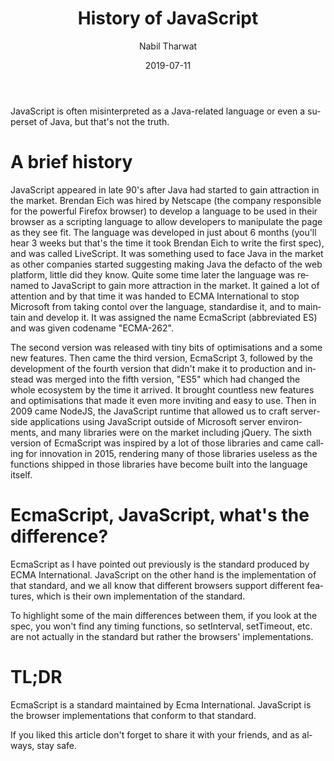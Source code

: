 ﻿---
path: "/post/history-of-javascript/"
date: "2019-07-11"
title: "History of JavaScript"
description: "JavaScript is one of the most popular languages to exist, but what put it in such a place?"
image: HistoryofJavaScript.png
author: "Nabil Tharwat"
length: 460
lang: "en"
ogImageName: "HistoryofJavaScript"
ogImageExtension: "png"
---


JavaScript is often misinterpreted as a Java-related language or even a superset of Java, but that's not the truth.



# A brief history


JavaScript appeared in late 90's after Java had started to gain attraction in the market. Brendan Eich was hired by Netscape (the company responsible for the powerful Firefox browser) to develop a language to be used in their browser as a scripting language to allow developers to manipulate the page as they see fit. The language was developed in just about 6 months (you'll hear 3 weeks but that's the time it took Brendan Eich to write the first spec), and was called LiveScript. It was something used to face Java in the market as other companies started suggesting making Java the defacto of the web platform, little did they know. Quite some time later the language was renamed to JavaScript to gain more attraction in the market. It gained a lot of attention and by that time it was handed to ECMA International to stop Microsoft from taking contol over the language, standardise it, and to maintain and develop it. It was assigned the name EcmaScript (abbreviated ES) and was given codename "ECMA-262". 

The second version was released with tiny bits of optimisations and a some new features. Then came the third version, EcmaScript 3, followed by the development of the fourth version that didn't make it to production and instead was merged into the fifth version, "ES5" which had changed the whole ecosystem by the time it arrived. It brought countless new features and optimisations that made it even more inviting and easy to use. Then in 2009 came NodeJS, the JavaScript runtime that allowed us to craft server-side applications using JavaScript outside of Microsoft server environments, and many libraries were on the market including jQuery. The sixth version of EcmaScript was inspired by a lot of those libraries and came calling for innovation in 2015, rendering many of those libraries useless as the functions shipped in those libraries have become built into the language itself. 



# EcmaScript, JavaScript, what's the difference?


EcmaScript as I have pointed out previously is the standard produced by ECMA International. JavaScript on the other hand is the implementation of that standard, and we all know that different browsers support different features, which is their own implementation of the standard. 

To highlight some of the main differences between them, if you look at the spec, you won't find any timing functions, so setInterval, setTimeout, etc. are not actually in the standard but rather the browsers' implementations. 



# TL;DR


EcmaScript is a standard maintained by Ecma International. JavaScript is the browser implementations that conform to that standard. 



If you liked this article don't forget to share it with your friends, and as always, stay safe.
